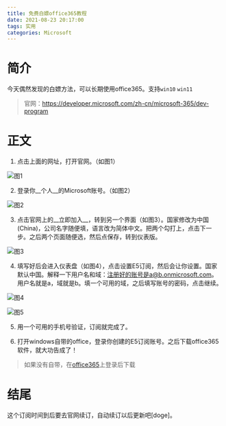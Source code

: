 ```yaml
---
title: 免费白嫖office365教程
date: 2021-08-23 20:17:00
tags: 实用
categories: Microsoft
---
```

# 简介

今天偶然发现的白嫖方法，可以长期使用office365。支持`win10` `win11`

>官网：https://developer.microsoft.com/zh-cn/microsoft-365/dev-program

# 正文

1. 点击上面的网址，打开官网。（如图1）

![图1](/img/官网.webp)

2. 登录你__个人__的Microsoft账号。（如图2）

![图2](/img/登录.webp)

3. 点击官网上的__立即加入__，转到另一个界面（如图3）。国家修改为中国(China)，公司名字随便填，语言改为简体中文。把两个勾打上，点击下一步。之后两个页面随便选，然后点保存，转到仪表版。

![图3](/img/填写1.webp)

4. 填写好后会进入仪表盘（如图4），点击设置E5订阅，然后会让你设置。国家默认中国。解释一下用户名和域：注册好的账号是a@b.onmicrosoft.com。用户名就是a，域就是b。填一个可用的域，之后填写账号的密码，点击继续。

![图4](/img/界面.webp)

![图5](/img/填写2.webp)

5. 用一个可用的手机号验证，订阅就完成了。

6. 打开windows自带的office，登录你创建的E5订阅账号。之后下载office365软件，就大功告成了！

>如果没有自带，在[office365](www.office.com)上登录后下载

# 结尾

这个订阅时间到后要去官网续订，自动续订以后更新吧[doge]。
